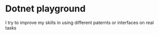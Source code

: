 # Dotnet playground
I try to improve my skills in using different paternts or interfaces on real tasks
